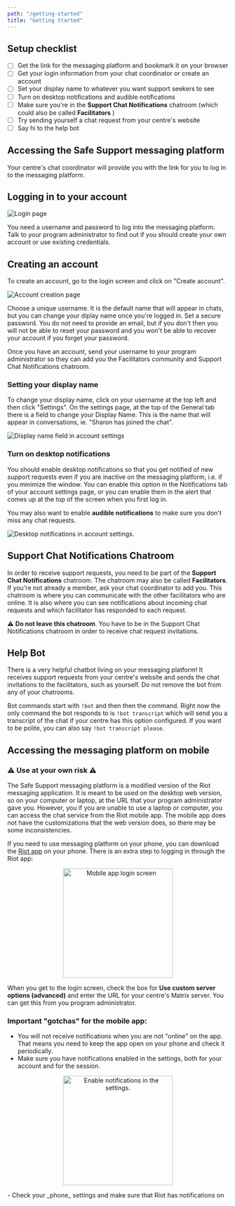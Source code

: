 ```yaml
---
path: "/getting-started"
title: "Getting Started"
---
```


## Setup checklist
- [ ] Get the link for the messaging platform and bookmark it on your browser
- [ ] Get your login information from your chat coordinator or create an account
- [ ] Set your display name to whatever you want support seekers to see
- [ ] Turn on desktop notifications and audible notifications
- [ ] Make sure you're in the **Support Chat Notifications** chatroom (which could also be called **Facilitators** )
- [ ] Try sending yourself a chat request from your centre's website
- [ ] Say hi to the help bot

## Accessing the Safe Support messaging platform

Your centre's chat coordinator will provide you with the link for you to log in to the messaging platform.


## Logging in to your account

![Login page](/images/login-screen.jpg)

You need a username and password to log into the messaging platform. Talk to your program administrator to find out if you should create your own account or use existing credentials.

## Creating an account

To create an account, go to the login screen and click on "Create account".

![Account creation page](/images/create-account-screen.png)

Choose a unique username. It is the default name that will appear in chats, but you can change your diplay name once you're logged in. Set a secure password. You do not need to provide an email, but if you don't then you will not be able to reset your password and you won't be able to recover your account if you forget your password.

Once you have an account, send your username to your program administrator so they can add you the Facilitators community and Support Chat Notifications chatroom.

### Setting your display name

To change your display name, click on your username at the top left and then click "Settings". On the settings page, at the top of the General tab there is a field to change your Display Name. This is the name that will appear in conversations, ie. "Sharon has joined the chat".

![Display name field in account settings](/images/display-name.jpg)

### Turn on desktop notifications

You should enable desktop notifications so that you get notified of new support requests even if you are inactive on the messaging platform, i.e. if you minimize the window. You can enable this option in the Notifications tab of your account settings page, or you can enable them in the alert that comes up at the top of the screen when you first log in.

You may also want to enable **audible notifications** to make sure you don't miss any chat requests.

![Desktop notifications in account settings.](/images/desktop-notifications.png)

## Support Chat Notifications Chatroom

In order to receive support requests, you need to be part of the **Support Chat Notifications** chatroom. The chatroom may also be called **Facilitators**. If you're not already a member, ask your chat coordinator to add you. This chatroom is where you can communicate with the other facilitators who are online. It is also where you can see notifications about incoming chat requests and which facilitator has responded to each request.

⚠️ **Do not leave this chatroom**. You have to be in the Support Chat Notifications chatroom in order to receive chat request invitations.

## Help Bot

There is a very helpful chatbot living on your messaging platform! It receives support requests from your centre's website and sends the chat invitations to the facilitators, such as yourself. Do not remove the bot from any of your chatrooms.

Bot commands start with `!bot` and then then the command. Right now the only command the bot responds to is `!bot transcript` which will send you a transcript of the chat if your centre has this option configured. If you want to be polite, you can also say `!bot transcript please`.

## Accessing the messaging platform on mobile

### ⚠️ Use at your own risk ⚠️
The Safe Support messaging platform is a modified version of the Riot messaging application. It is meant to be used on the desktop web version, so on your computer or laptop, at the URL that your program administrator gave you. However, you if you are unable to use a laptop or computer, you can access the chat service from the Riot mobile app. The mobile app does not have the customizations that the web version does, so there may be some inconsistencies.

If you need to use messaging platform on your phone, you can download the [Riot app](https://about.riot.im/) on your phone. There is an extra step to logging in through the Riot app:

<p align="center">
<img src="/images/riot-login.jpg" width="250" alt="Mobile app login screen" />
</p>

When you get to the login screen, check the box for **Use custom server options (advanced)** and enter the URL for your centre's Matrix server. You can get this from you program administrator.

### Important "gotchas" for the mobile app:

- You will not receive notifications when you are not "online" on the app. That means you need to keep the app open on your phone and check it periodically.
- Make sure you have notifications enabled in the settings, both for your account and for the session.
<p align="center">
<img src="/images/notifications.jpg" width="250" alt="Enable notifications in the settings." />
</p>
- Check your _phone_ settings and make sure that Riot has notifications on




